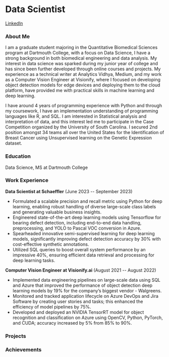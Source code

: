 # Data Scientist
[LinkedIn](https://www.linkedin.com/in/digvijay-yadav-data-science/)

### About Me
I am a graduate student majoring in the Quantitative Biomedical Sciences program at Dartmouth College, with a focus on Data Science, I have a strong background in both biomedical engineering and data analysis. My interest in data science was sparked during my junior year of college and has since been further developed through online courses and projects. My experience as a technical writer at Analytics Vidhya, Medium, and my work as a Computer Vision Engineer at Visionify, where I focused on developing object detection models for edge devices and deploying them to the cloud platform, have provided me with practical skills in machine learning and deep learning.

I have around 4 years of programming experience with Python and through my coursework, I have an implementation understanding of programming languages like R, and SQL. I am interested in Statistical analysis and interpretation of data, and this interest led me to participate in the Case Competition organized by the University of South Carolina. I secured 2nd position amongst 34 teams all over the United States for the Identification of Breast Cancer using Unsupervised learning on the Genetic Expression dataset.

### Education
Data Science, MS at Dartmouth College

### Work Experience
**Data Scientist at Schaeffler** (June 2023 -- September 2023)
- Formulated a scalable precision and recall metric using Python for deep learning, enabling robust handling of diverse large-scale class labels and generating valuable business insights.
- Engineered state-of-the-art deep learning models using Tensorflow for bearing defect detection, including end-to-end data handling, preprocessing, and YOLO to Pascal VOC conversion in Azure.
- Spearheaded innovative semi-supervised learning for deep learning models, significantly improving defect detection accuracy by 30% with cost-effective synthetic annotations.
- Utilized SQL queries to boost overall system performance by an impressive 40%, ensuring efficient data retrieval and processing for deep learning tasks.

**Computer Vision Engineer at Visionify.ai** (August 2021 -- August 2022)
- Implemented data engineering pipelines on large-scale data using SQL and Azure that improved the performance of object detection deep learning models by 19% for the company’s biggest vendor - Walgreens.
- Monitored and tracked application lifecycle on Azure DevOps and Jira Software by creating user stories and tasks; this enhanced the efficiency of model pipelines by 75%.
- Developed and deployed an NVIDIA TensorRT model for object recognition and classification on Azure using OpenCV, Python, PyTorch, and CUDA; accuracy increased by 5% from 85% to 90%.

### Projects

### Achievements
